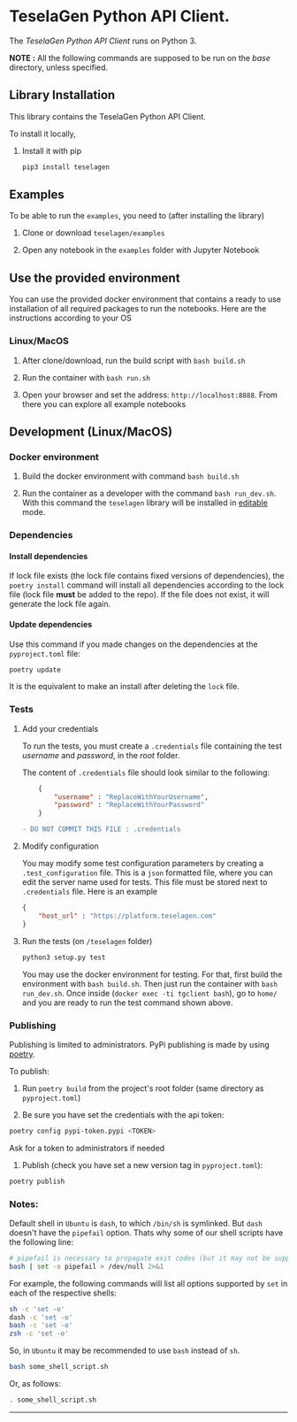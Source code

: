 # TeselaGen Python API Client.

The _TeselaGen Python API Client_ runs on Python 3.

**NOTE :** All the following commands are supposed to be run on the _base_ directory, unless specified.

## Library Installation
This library contains the TeselaGen Python API Client.

To install it locally,

1. Install it with pip

    ```bash
    pip3 install teselagen
    ```

## Examples

To be able to run the `examples`, you need to (after installing the library)

1. Clone or download `teselagen/examples`

1. Open any notebook in the `examples` folder with Jupyter Notebook

## Use the provided environment

You can use the provided docker environment that contains a ready to use installation of all required packages to run the notebooks. Here are the instructions according to your OS

### Linux/MacOS

1. After clone/download, run the build script with `bash build.sh`

1. Run the container with `bash run.sh`

1. Open your browser and set the address: `http://localhost:8888`. From there you can explore all example notebooks

## Development (Linux/MacOS)

### Docker environment

1. Build the docker environment with command `bash build.sh`

2. Run the container as a developer with the command `bash run_dev.sh`. With this command the `teselagen` library will be installed in [editable](https://pip.pypa.io/en/stable/reference/pip_install/#editable-installs) mode.

### Dependencies

#### Install dependencies

If lock file exists (the lock file contains fixed versions of dependencies), the `poetry install` command will install all dependencies according to the lock file (lock file **must** be added to the repo). If the file does not exist, it will generate the lock file again.

#### Update dependencies

Use this command if you made changes on the dependencies at the `pyproject.toml` file:
```bash
poetry update
```

It is the equivalent to make an install after deleting the `lock` file.

### Tests

1. Add your credentials

    To run the tests, you must create a `.credentials` file containing the test _username_ and _password_, in the _root_ folder.

    The content of `.credentials` file should look similar to the following:

    ```JSON
        {
            "username" : "ReplaceWithYourUsername",
            "password" : "ReplaceWithYourPassword"
        }
    ````

    ```diff
    - DO NOT COMMIT THIS FILE : .credentials
    ```

1. Modify configuration

    You may modify some test configuration parameters by creating a `.test_configuration` file. This is a `json` formatted file, where you can edit the server name used for tests. This file must be stored next to `.credentials` file. Here is an example

    ```JSON
    {
	    "host_url" : "https://platform.teselagen.com"
    }
    ```

1. Run the tests (on `/teselagen` folder)

    ```bash
    python3 setup.py test
    ```

    You may use the docker environment for testing. For that, first build the environment with `bash build.sh`. Then just run the container with `bash run_dev.sh`. Once inside (`docker exec -ti tgclient bash`), go to `home/` and you are ready to run the test command shown above.

### Publishing

Publishing is limited to administrators. PyPi publishing is made by using [poetry](https://python-poetry.org/docs/).

To publish:

1. Run `poetry build` from the project's root folder (same directory as `pyproject.toml`)

1. Be sure you have set the credentials with the api token:

```bash
poetry config pypi-token.pypi <TOKEN>
```

Ask for a token to administrators if needed

1. Publish (check you have set a new version tag in `pyproject.toml`):

```bash
poetry publish
```

### Notes:

Default shell in `Ubuntu` is `dash`, to which `/bin/sh` is symlinked. But `dash` doesn't have the `pipefail` option. Thats why some of our shell scripts have the following line:

```bash
# pipefail is necessary to propagate exit codes (but it may not be supported by your shell)
bash | set -o pipefail > /dev/null 2>&1
```

For example, the following commands will list all options supported by `set` in each of the respective shells:

```bash
sh -c 'set -o'
dash -c 'set -o'
bash -c 'set -o'
zsh -c 'set -o'
```

So, in `Ubuntu` it may be recommended to use `bash` instead of `sh`.

```bash
bash some_shell_script.sh
```

Or, as follows:

```bash
. some_shell_script.sh
```


---

<!--


# apply end-of-line normalization
git add --renormalize .


# attach to the container
docker exec --tty --interactive tgclient bash


# go to the lib folder
cd /home


# validates the structure of the pyproject.toml file
poetry check


# list all available packages in the container
poetry show
# poetry show --tree
# poetry show --outdated
# poetry show --latest


# run docstrings formatter
python3 -m docformatter --recursive --wrap-summaries 119 --wrap-descriptions 119 --in-place .


# remove unused imports
python3 -m autoflake --verbose --remove-all-unused-imports --ignore-init-module-imports --recursive --in-place .


# fix exceptions
# python3 -m tryceratops --experimental --autofix .


# autopep8
python3 -m autopep8 \
         --jobs=$(nproc) \
         --diff \
         --aggressive \
         --aggressive \
         --aggressive \
         --aggressive \
         --aggressive \
         --experimental \
         --max-line-length=119 \
         --select=E26,E265,E266,E731,E711 \
         --recursive \
         .


python3 -m autopep8 \
         --jobs=$(nproc) \
         --in-place \
         --aggressive \
         --aggressive \
         --aggressive \
         --aggressive \
         --aggressive \
         --experimental \
         --max-line-length=119 \
         --select=E26,E265,E266,E731,E711 \
         --recursive \
         .


# fixit
python3 -m fixit.cli.run_rules \
       --rules CollapseIsinstanceChecksRule \
               NoInheritFromObjectRule \
               NoRedundantLambdaRule \
               NoRedundantListComprehensionRule \
               ReplaceUnionWithOptionalRule \
               RewriteToComprehensionRule \
               UseIsNoneOnOptionalRule \
               RewriteToLiteralRule \
               NoRedundantArgumentsSuperRule \
               NoRedundantFStringRule \
               UseClsInClassmethodRule \
               UseFstringRule

python3 -m fixit.cli.apply_fix \
       --skip-autoformatter \
       --rules CollapseIsinstanceChecksRule \
               NoInheritFromObjectRule \
               NoRedundantLambdaRule \
               NoRedundantListComprehensionRule \
               ReplaceUnionWithOptionalRule \
               RewriteToComprehensionRule \
               UseIsNoneOnOptionalRule \
               RewriteToLiteralRule \
               NoRedundantArgumentsSuperRule \
               NoRedundantFStringRule \
               UseClsInClassmethodRule \
               UseFstringRule


# sort imports
python3 -m isort --jobs=8 --color .


# run code formatter
python3 -m yapf --in-place --recursive --parallel .


# run flake8
flake8


# run mypy
mypy -p teselagen


# run radon
radon cc teselagen


# run tests
python3 setup.py test


# run coverage
pytest --cov="teselagen" --cov-report term:skip-covered


# run pyclean
cd /home
python3 -m pyclean --verbose --dry-run .
cd /home


cd /home
python3 -m pyclean --verbose .
cd /home


# run cleanpy
cd /home
python3 -m cleanpy --include-builds --include-envs --include-testing --include-metadata --verbose --dry-run .
cd /home


cd /home
python3 -m cleanpy --include-builds --include-envs --include-testing --include-metadata --verbose .
cd /home


-->
